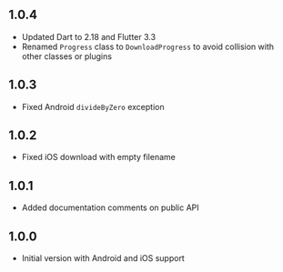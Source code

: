 ## 1.0.4

* Updated Dart to 2.18 and Flutter 3.3
* Renamed `Progress` class to `DownloadProgress` to avoid collision with other classes or plugins

## 1.0.3

* Fixed Android `divideByZero` exception

## 1.0.2

* Fixed iOS download with empty filename

## 1.0.1

* Added documentation comments on public API

## 1.0.0

* Initial version with Android and iOS support

